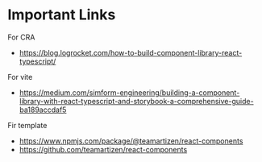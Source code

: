# Important Links

For CRA
- https://blog.logrocket.com/how-to-build-component-library-react-typescript/

For vite
- https://medium.com/simform-engineering/building-a-component-library-with-react-typescript-and-storybook-a-comprehensive-guide-ba189accdaf5

Fir template
- https://www.npmjs.com/package/@teamartizen/react-components
- https://github.com/teamartizen/react-components
